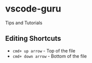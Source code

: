 # vscode-guru
Tips and Tutorials


## Editing Shortcuts

- `cmd+ up arrow` - Top of the file
- `cmd+ down arrow` - Bottom of the file
